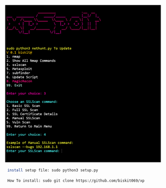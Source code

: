 <img src="screenshot.png" alt="Main Menu Screenshot" width="600">


```bash
 install setup file: sudo python3 setup.py 

 How To install: sudo git clone https://github.com/biskit069/xp 
